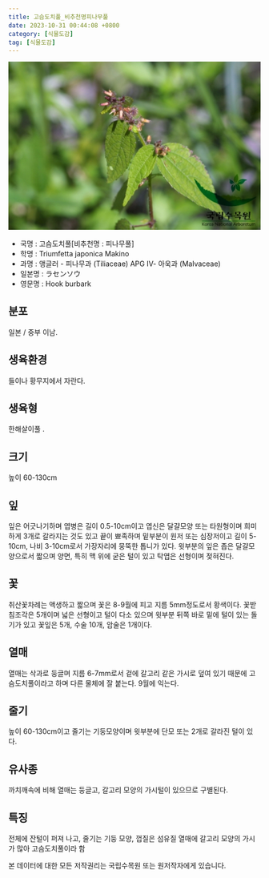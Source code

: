 ```yaml
---
title: 고슴도치풀_비추천명피나무풀
date: 2023-10-31 00:44:08 +0800
category: [식물도감]
tag: [식물도감]
---
```




![고슴도치풀[비추천명 : 피나무풀]](/assets/img/fileUpload/plants/basic/Tiliaceae/Triumfetta/9289/1_th2.JPG)
- 국명 : 고슴도치풀[비추천명 : 피나무풀]
- 학명 : Triumfetta japonica Makino
- 과명 : 앵글러 - 피나무과 (Tiliaceae) APG Ⅳ- 아욱과 (Malvaceae)
- 일본명 : ラセンソウ
- 영문명 : Hook burbark


## 분포
일본 / 중부 이남.
## 생육환경
들이나 황무지에서 자란다.
## 생육형
한해살이풀 .
## 크기
높이 60-130cm
## 잎
잎은 어긋나기하며 엽병은 길이 0.5-10cm이고 엽신은 달걀모양 또는 타원형이며 희미하게 3개로 갈라지는 것도 있고 끝이 뾰족하며 밑부분이 원저 또는 심장저이고 길이 5-10cm, 나비 3-10cm로서 가장자리에 뭉뚝한 톱니가 있다. 윗부분의 잎은 좁은 달걀모양으로서 짧으며 양면, 특히 맥 위에 굳은 털이 있고 탁엽은 선형이며 젖혀진다.
## 꽃
취산꽃차례는 액생하고 짧으며 꽃은 8-9월에 피고 지름 5mm정도로서 황색이다. 꽃받침조각은 5개이며 넓은 선형이고 털이 다소 있으며 윗부분 뒤쪽 바로 밑에 털이 있는 돌기가 있고 꽃잎은 5개, 수술 10개, 암술은 1개이다.
## 열매
열매는 삭과로 둥글며 지름 6-7mm로서 겉에 갈고리 같은 가시로 덮여 있기 때문에 고슴도치풀이라고 하며 다른 물체에 잘 붙는다. 9월에 익는다. 
## 줄기
높이 60-130cm이고 줄기는 기둥모양이며 윗부분에 단모 또는 2개로 갈라진 털이 있다.
## 유사종
까치깨속에 비해 열매는 둥글고, 갈고리 모양의 가시털이 있으므로 구별된다.
## 특징
전체에 잔털이 퍼져 나고, 줄기는 기둥 모양, 껍질은 섬유질
열매에 갈고리 모양의 가시가 많아 고슴도치풀이라 함






본 데이터에 대한 모든 저작권리는 국립수목원 또는 원저작자에게 있습니다.

